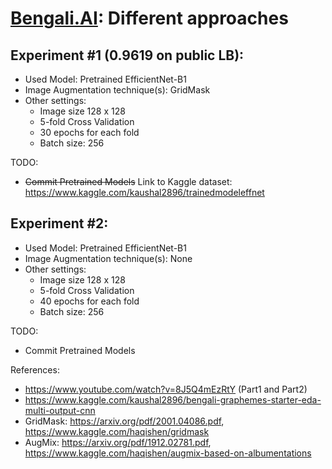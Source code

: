 # [Bengali.AI](https://www.kaggle.com/c/bengaliai-cv19): Different approaches

## Experiment #1 (0.9619 on public LB):

- Used Model: Pretrained EfficientNet-B1
- Image Augmentation technique(s): GridMask
- Other settings:
  - Image size 128 x 128
  - 5-fold Cross Validation
  - 30 epochs for each fold
  - Batch size: 256

TODO:
  - ~~Commit Pretrained Models~~ Link to Kaggle dataset: https://www.kaggle.com/kaushal2896/trainedmodeleffnet
  
## Experiment #2:

- Used Model: Pretrained EfficientNet-B1
- Image Augmentation technique(s): None
- Other settings:
  - Image size 128 x 128
  - 5-fold Cross Validation
  - 40 epochs for each fold
  - Batch size: 256
  
TODO:
  - Commit Pretrained Models

  
References:
  - https://www.youtube.com/watch?v=8J5Q4mEzRtY (Part1 and Part2)
  - https://www.kaggle.com/kaushal2896/bengali-graphemes-starter-eda-multi-output-cnn
  - GridMask: https://arxiv.org/pdf/2001.04086.pdf, https://www.kaggle.com/haqishen/gridmask
  - AugMix: https://arxiv.org/pdf/1912.02781.pdf, https://www.kaggle.com/haqishen/augmix-based-on-albumentations
